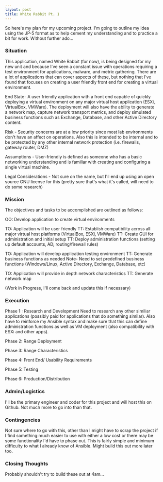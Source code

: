 ```yaml
---
layout: post
title: White Rabbit Pt. 1
---
```


So here's my plan for my upcoming project. I'm going to outline my idea using the JP-5 format as to help cement my understanding and to practice a bit for work. Without further ado...

### Situation
This application, named White Rabbit (for now), is being designed for my new unit and because I've seen a constant issue with operations requiring a test environment for applications, malware, and metric gathering. There are a lot of applications that can cover aspects of these, but nothing that I've found that focuses on creating a user friendly front end for creating a virtual environment. 

End State- A user friendly application with a front end capable of quickly deploying a virtual environment on any major virtual host application (ESXi, VirtualBox, VMWare). The deployment will also have the ability to generate a network map, capture network transport metrics, and deploy simulated business functions such as Exchange, Database, and other Active Directory content. 

Risk - Security concerns are at a low priority since most lab environments don't have an affect on operations. Also this is intended to be internal and to be protected by any other internal network protection (i.e. firewalls, gateway router, DMZ)

Assumptions - User-friendly is defined as someone who has a basic networking understanding and is familiar with creating and configuring a single virtual machine.

Legal Considerations - Not sure on the name, but I'll end up using an open source GNU license for this (pretty sure that's what it's called, will need to do some research)

### Mission
The objectives and tasks to be accomplished are outlined as follows:

OO: Develop application to create virtual environments

TO: Application will be user friendly
  TT: Establish compatibility across all major virtual host platforms (VirtualBox, ESXi, VMWare)
  TT: Create GUI for administration and initial setup
  TT: Deploy administration functions (setting up default accounts, AD, routing/firewall rules)
  
TO: Application will develop application testing environment
  TT: Generate business functions as needed
    Note- Need to set predefined business functions (Windows/Linux, Active Directory, Exchange, Database, etc)
    
TO: Application will provide in depth network characteristics
  TT: Generate network map
  
(Work in Progress, I'll come back and update this if necessary)

### Execution

Phase 1 : Research and Development
Need to research any other similiar applications (possibly paid for applications that do something similar). Also have to reinforce my Ansible syntax and make sure that this can define administration functions as well as VM deployment (also compatibility with ESXi and other apps). 

Phase 2: Range Deployment

Phase 3: Range Characteristics

Phase 4: Front End/ Usability Requirements

Phase 5: Testing

Phase 6: Production/Distribution

### Admin/Logistics
I'll be the primary engineer and coder for this project and will host this on Github. Not much more to go into than that.

### Contingencies
Not sure where to go with this, other than I might have to scrap the project if I find something much easier to use with either a low cost or there may be some functionality I'd have to phase out. This is fairly simple and minimum difficulty to what I already know of Ansible. Might build this out more later too.


### Closing Thoughts
Probably shouldn't try to build these out at 4am...
